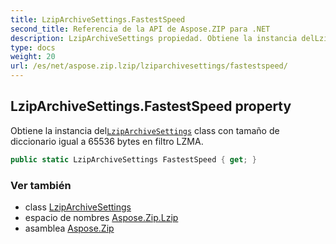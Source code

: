 ```yaml
---
title: LzipArchiveSettings.FastestSpeed
second_title: Referencia de la API de Aspose.ZIP para .NET
description: LzipArchiveSettings propiedad. Obtiene la instancia delLzipArchiveSettings class con tamaño de diccionario igual a 65536 bytes en filtro LZMA.
type: docs
weight: 20
url: /es/net/aspose.zip.lzip/lziparchivesettings/fastestspeed/
---
```

## LzipArchiveSettings.FastestSpeed property

Obtiene la instancia del[`LzipArchiveSettings`](../) class con tamaño de diccionario igual a 65536 bytes en filtro LZMA.

```csharp
public static LzipArchiveSettings FastestSpeed { get; }
```

### Ver también

* class [LzipArchiveSettings](../)
* espacio de nombres [Aspose.Zip.Lzip](../../lziparchivesettings/)
* asamblea [Aspose.Zip](../../../)


